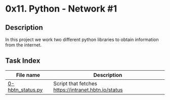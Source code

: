 # 0x11. Python - Network #1

## Description

In this project we work two different python libraries to obtain information from the internet.

## Task Index
|File name              |Description                         |
|-----------------------|------------------------------------|
|[0-hbtn_status.py](0-hbtn_status.py)|Script that fetches https://intranet.hbtn.io/status|
